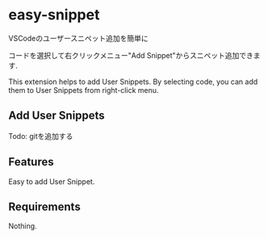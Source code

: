 # easy-snippet

VSCodeのユーザースニペット追加を簡単に

コードを選択して右クリックメニュー"Add Snippet"からスニペット追加できます.

This extension helps to add User Snippets.
By selecting code, you can add them to User Snippets from right-click menu.



## Add User Snippets
Todo: gitを追加する

## Features

Easy to add User Snippet.


## Requirements

Nothing.
